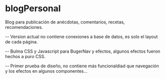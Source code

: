 # blogPersonal
Blog para publicación de anécdotas, comentarios, recetas, recomendaciones. 

-- Version actual no contiene conexiones a base de datos, es solo el layout de cada página. 

-- Bulma CSS y Javascript para BugerNav y efectos, algunos efectos fueron hechos a puro CSS.

-- Primer prueba de diseño, no contiene más funcionaldiad que navegación y los efectos en algunos componentes... 
